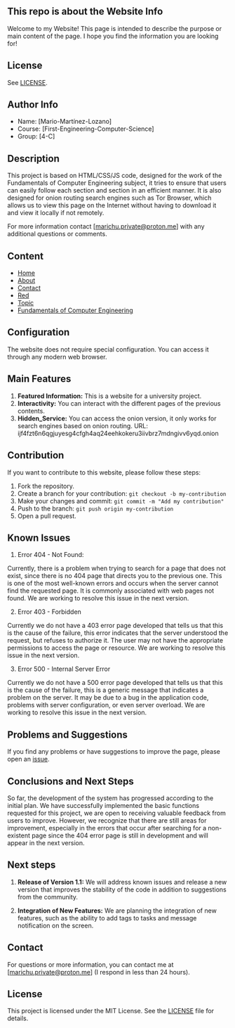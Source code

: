 ## This repo is about the Website Info

Welcome to my Website! This page is intended to describe the purpose or main content of the page. I hope you find the information you are looking for!


## License

See [LICENSE](LICENSE).


## Author Info

- Name: [Mario-Martínez-Lozano]
- Course: [First-Engineering-Computer-Science]
- Group: [4-C]


## Description

This project is based on HTML/CSS/JS code, designed for the work of the Fundamentals of Computer Engineering subject, 
it tries to ensure that users can easily follow each section and section in an efficient manner. It is also designed 
for onion routing search engines such as Tor Browser, which allows us to view this page on the Internet without having 
to download it and view it locally if not remotely.

For more information contact [marichu.private@proton.me] with any additional questions or comments.


## Content

- [Home](#)
- [About](#)
- [Contact](#)
- [Red](#)
- [Topic](#)
- [Fundamentals of Computer Engineering](#)


## Configuration

The website does not require special configuration. You can access it through any modern web browser.


## Main Features

1. **Featured Information:** This is a website for a university project.
2. **Interactivity:** You can interact with the different pages of the previous contents.
3. **Hidden_Service:** You can access the onion version, it only works for search engines based on onion routing.
                       URL: ijf4fzt6n6qgjuyesg4cfgh4aq24eehkokeru3iivbrz7mdngivv6yqd.onion

## Contribution

If you want to contribute to this website, please follow these steps:

1. Fork the repository.
2. Create a branch for your contribution: `git checkout -b my-contribution`
3. Make your changes and commit: `git commit -m "Add my contribution"`
4. Push to the branch: `git push origin my-contribution`
5. Open a pull request.


## Known Issues

1. Error 404 - Not Found:

Currently, there is a problem when trying to search for a page that does not exist, since there is no 404 page that 
directs you to the previous one. This is one of the most well-known errors and occurs when the server cannot find the 
requested page. It is commonly associated with web pages not found. We are working to resolve this issue in the next version.

2. Error 403 - Forbidden

Currently we do not have a 403 error page developed that tells us that this is the cause of the failure, this error 
indicates that the server understood the request, but refuses to authorize it. The user may not have the appropriate 
permissions to access the page or resource. We are working to resolve this issue in the next version.

3. Error 500 - Internal Server Error

Currently we do not have a 500 error page developed that tells us that this is the cause of the failure, this is a generic 
message that indicates a problem on the server. It may be due to a bug in the application code, problems with server 
configuration, or even server overload. We are working to resolve this issue in the next version.


## Problems and Suggestions

If you find any problems or have suggestions to improve the page, please open an [issue](https://github.com/marichu-kt/project-html-website/issues).


## Conclusions and Next Steps

So far, the development of the system has progressed according to the initial plan. We have successfully implemented the basic functions requested for this project, we are open to receiving valuable feedback from users to improve. However, we recognize that there are still areas for improvement, especially in the errors that occur after searching for a non-existent page since the 404 error page is still in development and will appear in the next version.

## Next steps

1. **Release of Version 1.1:** We will address known issues and release a new version that improves the stability of the code in addition to suggestions from the community.

2. **Integration of New Features:** We are planning the integration of new features, such as the ability to add tags to tasks and message notification on the screen.


## Contact

For questions or more information, you can contact me at [marichu.private@proton.me] (I respond in less than 24 hours).


## License

This project is licensed under the MIT License. See the [LICENSE](LICENSE) file for details.
